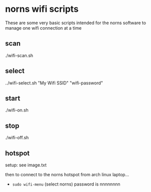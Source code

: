 # norns wifi scripts

These are some very basic scripts intended for the norns software to
manage one wifi connection at a time

## scan
./wifi-scan.sh

## select
../wifi-select.sh "My Wifi SSID" "wifi-password"

## start
./wifi-on.sh

## stop
./wifi-off.sh

## hotspot
setup:
see image.txt

then to connect to the norns hotspot from arch linux laptop...
* `sudo wifi-menu`
(select norns)
password is nnnnnnnn
